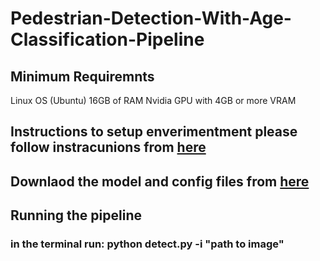 # Pedestrian-Detection-With-Age-Classification-Pipeline


## Minimum Requiremnts
Linux OS (Ubuntu)
16GB of RAM
Nvidia GPU with 4GB or more VRAM

## Instructions to setup enverimentment please follow instracunions from [here](https://github.com/hasanirtiza/PedesFormer-Transformer-Networks-For-Pedestrian-Detection)

## Downlaod the model and config files from [here](https://github.com/hasanirtiza/PedesFormer-Transformer-Networks-For-Pedestrian-Detection/tree/main/configs)

## Running the pipeline

### in the terminal run: python detect.py -i "path to image" 


